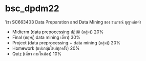 # bsc_dpdm22
วิชา SC663403 Data Preparation and Data Mining ของ ธนภรณ์ บุญหลักคำ
- Midterm (data prepocessing ปฏิบัติ (กลุ่ม)) 20%
- Final (ทฤษฎี data mining เดี่ยว) 30%
- Project (data preprocessing + data mining (กลุ่ม)) 20%
- Homework (แบ่งกลุ่มใหม่ทุกครั้ง) 20%
- Quiz (เดี่ยว ถามในห้อง) 10%
